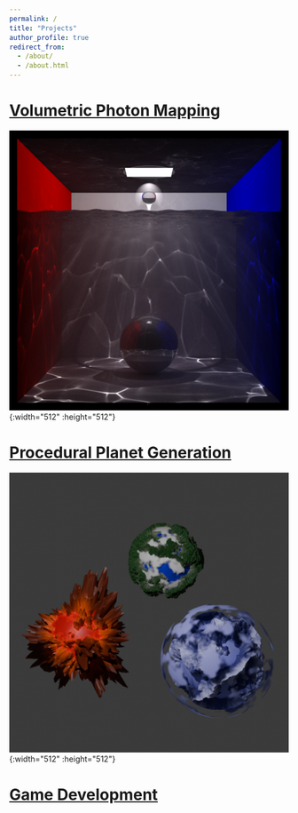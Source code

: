 ```yaml
---
permalink: /
title: "Projects"
author_profile: true
redirect_from: 
  - /about/
  - /about.html
---
```


# [Volumetric Photon Mapping](/photon_mapping/)
![Volumetric Photon Mapping](/images/photon_mapping/Water_VolumetricPhotonMapping_2048.png){:width="512" :height="512"}

# [Procedural Planet Generation](/planet_generation/)
![Procedural Planet Generation](/images/planet_generation/RockyPlanets_1080.png){:width="512" :height="512"}

# [Game Development](https://andrewyibc.itch.io/)
